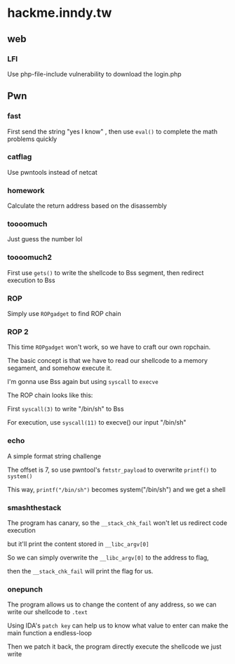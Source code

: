 # hackme.inndy.tw

## web

### LFI

Use php-file-include vulnerability to download the login.php

## Pwn

### fast

First send the string "yes I know" , then use `eval()` to complete the math problems quickly

### catflag

Use pwntools instead of netcat

### homework

Calculate the return address based on the disassembly

### toooomuch

Just guess the number lol

### toooomuch2

First use `gets()` to write the shellcode to Bss segment, then redirect execution to Bss

### ROP

Simply use `ROPgadget` to find ROP chain

### ROP 2

This time `ROPgadget` won't work, so we have to craft our own ropchain.

The basic concept is that we have to read our shellcode to a memory segament, and somehow execute it.

I'm gonna use Bss again but using `syscall` to `execve`

The ROP chain looks like this:

First `syscall(3)` to write "/bin/sh" to Bss

For execution, use `syscall(11)` to execve() our input "/bin/sh" 

### echo

A simple format string challenge

The offset is 7, so use pwntool's `fmtstr_payload` to overwrite `printf()` to `system()`

This way, `printf("/bin/sh")` becomes system("/bin/sh") and we get a shell

### smashthestack

The program has canary, so the `__stack_chk_fail` won't let us redirect code execution 

but it'll print the content stored in `__libc_argv[0]`

So we can simply overwrite the `__libc_argv[0]` to the address to flag, 

then the `__stack_chk_fail` will print the flag for us.

### onepunch

The program allows us to change the content of any address, so we can write our shellcode to `.text`

Using IDA's `patch key` can help us to know what value to enter can make the main function a endless-loop

Then we patch it back, the program directly execute the shellcode we just write

